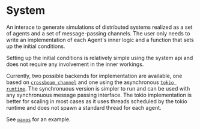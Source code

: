 # System

An interace to generate simulations of distributed systems realized as a set of agents and a set of message-passing channels. The user only needs to write an implementation of each Agent's inner logic and a function that sets up the initial conditions. 

Setting up the initial conditions is relatively simple using the system api and does not require any involvement in the inner workings. 

Currently, two possible backends for implementation are available, one based on [`crossbeam_channel`](https://docs.rs/crossbeam-channel/latest/crossbeam_channel/) and one using the asynchronous [`tokio runtime`](https://tokio.rs). The synchronuous version is simpler to run and can be used with any synchronuous message passing interface. The tokio implementation is better for scaling in most cases as it uses threads scheduled by the tokio runtime and does not spawn a standard thread for each agent.

See [`paxos`](../examples/paxos/) for an example.


